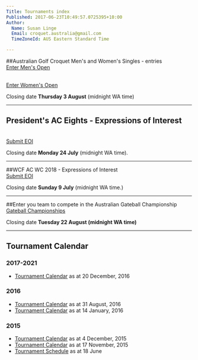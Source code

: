 ```yaml
---
Title: Tournaments index
Published: 2017-06-23T10:49:57.0725395+10:00
Author:
  Name: Susan Linge
  Email: croquet.australia@gmail.com
  TimeZoneId: AUS Eastern Standard Time

---
```

##Australian Golf Croquet Men's and Women's Singles - entries
<br/><a href="/tournaments/2017/gc/mens-open" class="btn btn-primary btn-lg" role="button">Enter Men's Open</a>

<br/><a href="/tournaments/2017/gc/womens-open" class="btn btn-primary btn-lg" role="button">Enter Women's Open</a>

Closing date **Thursday 3 August** (midnight WA time)
________________

## President's AC Eights - Expressions of Interest
<br/><a href="/tournaments/2017/ac/presidents-eights-expressions-of-interest" class="btn btn-primary btn-lg" role="button">Submit EOI</a>

Closing date **Monday 24 July** (midnight WA time).
________________

##WCF AC WC 2018 - Expressions of Interest
<br/><a href="/tournaments/2018/ac/wcf-world-championship-eoi" class="btn btn-primary btn-lg" role="button">Submit EOI</a>

Closing date **Sunday 9 July** (midnight WA time.)
________________

##Enter you team to compete in the Australian Gateball Championship
<br/><a href="/tournaments/2017/gb/championships" class="btn btn-primary btn-lg" role="button">Gateball Championships</a>

Closing date **Tuesday 22 August (midnight WA time)**
________________

## Tournament Calendar

### 2017-2021
- [Tournament Calendar](/tournaments/aca-tournament-calendar-as-at-20-dec-2016.pdf) as at 20 December, 2016

### 2016
- [Tournament Calendar](/tournaments/aca-tournament-calendar-as-at-31-august-2016.pdf) as at 31 August, 2016
- [Tournament Calendar](/aca-tournament-calendar-as-at-14-january-2016.pdf) as at 14 January, 2016

### 2015
- [Tournament Calendar](/2015-2019-aca-tournament-program-as-at-4-december.pdf) as at 4 December, 2015
- [Tournament Calendar](/2015-2019-aca-tournament-calendar-as-at-17-nov-2015.pdf) as at 17 November, 2015
- [Tournament Schedule](/2015-2019-aca-tournament-program-as-at-18-june-2015-2-.pdf) as at 18 June